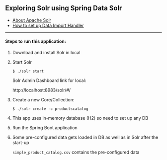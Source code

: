 ## Exploring Solr using Spring Data Solr

- [About Apache Solr](./notes/apache-solr.md "About Apache Solr")
- [How to set up Data Import Handler](./notes/how-to-setup-data-import-handler.md "How to set up DIH")

---
#### Steps to run this application:

1. Download and install Solr in local


2. Start Solr
   ```shell
   $ ./solr start
   ```

   Solr Admin Dashboard link for local:

   http://localhost:8983/solr/#/


3. Create a new Core/Collection:
   ```shell
   $ ./solr create -c productscatalog
   ```


4. This app uses in-memory database (H2) so need to set up any DB


5. Run the Spring Boot application


6. Some pre-configured data gets loaded in DB as well as in Solr after the start-up

   `simple_product_catalog.csv` contains the pre-configured data